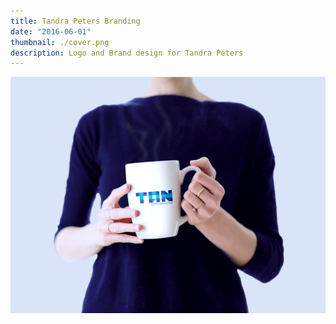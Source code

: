 ```yaml
---
title: Tandra Peters Branding
date: "2016-06-01"
thumbnail: ./cover.png
description: Logo and Brand design for Tandra Peters
---
```


<div class="kg-card kg-image-card kg-width-full">

![Tandra Peters Logo on coffee mug](./coffee.png)

</div>
